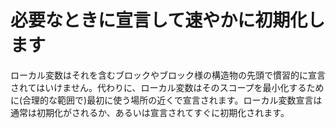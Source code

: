 # 必要なときに宣言して速やかに初期化します

ローカル変数はそれを含むブロックやブロック様の構造物の先頭で慣習的に宣言されてはいけません。代わりに、ローカル変数はそのスコープを最小化するために(合理的な範囲で)最初に使う場所の近くで宣言されます。ローカル変数宣言は通常は初期化がされるか、あるいは宣言されてすぐに初期化されます。
